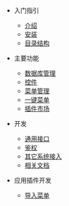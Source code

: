- 入门指引

  - [介绍](README.md)
  - [安装](install.md)
  - [目录结构](directory.md)
 
- 主要功能

  - [数据库管理](base/database.md)
  - [控件](base/control.md)
  - [菜单管理](base/menu.md)
  - [一键菜单](base/crud.md)
  - [插件市场](base/market.md)
  
- 开发

  - [通用接口](development/api.md)
  - [鉴权](development/auth.md)
  - [其它系统接入](development/link.md)
  - [相关文档](development/urls.md)
  
- 应用插件开发

  - [导入菜单](app-development/menu.md)
  
  
  
 


